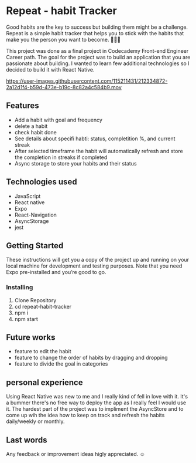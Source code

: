 # Repeat - habit Tracker

Good habits are the key to success but building them might be a challenge. Repeat is a simple habit tracker that helps you to stick with the habits that make you the person you want to become. 🚀🚀✨

This project was done as a final project in Codecademy Front-end Engineer Career path. The goal for the project was to build an application that you are passionate about building. I wanted to learn few additional technologies so I decided to build it with React Native.

https://user-images.githubusercontent.com/115211431/212334872-2a12d1f4-b59d-473e-b19c-8c82a4c584b9.mov

## Features

 * Add a habit with goal and frequency
 * delete a habit
 * check habit done
 * See details about specifi habti: status, completition %, and current streak
 * After selected timeframe the habit will automatically refresh and store the completion in streaks if completed
 * Async storage to store your habits and their status

## Technologies used
 
* JavaScript
* React native
* Expo
* React-Navigation
* AsyncStorage
* jest

## Getting Started
These instructions will get you a copy of the project up and running on your local machine for development and testing purposes. Note that you need Expo pre-installed and you’re good to go.

### Installing
 1. Clone Repository
 2. cd repeat-habit-tracker
 3. npm i
 4. npm start
  
## Future works
  
* feature to edit the habit
* feature to change the order of habits by dragging and dropping
* feature to divide the goal in categories
 
## personal experience

Using React Native was new to me and I really kind of fell in love with it. It's a bummer there's no free way to deploy the app as I really feel I would use it. The hardest part of the project was to impliment the AsyncStore and to come up wih the idea how to keep on track and refresh the habits daily/weekly or monthly. 

## Last words

Any feedback or improvement ideas higly appreciated. ☺️
